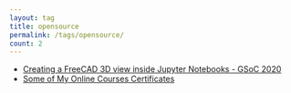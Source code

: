 ```yaml
---
layout: tag
title: opensource
permalink: /tags/opensource/
count: 2
---
```


- [Creating a FreeCAD 3D view inside Jupyter Notebooks - GSoC 2020](https://kryptokommun.ist/tech/2020/08/31/google-summer-of-code.html)
- [Some of My Online Courses Certificates](https://samirpaulb.github.io/blog-jekyll/posts/some-of-my-online-courses-certificates/)
